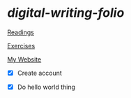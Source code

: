 # *digital-writing-folio*
[Readings](readings.md)

[Exercises](exercises.md)

[My Website](https://darcymilne.github.io/)

 - [x] Create account
 - [x] Do hello world thing

